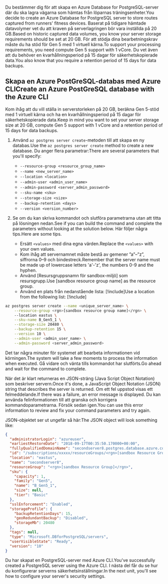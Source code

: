 <span data-ttu-id="9bfb5-101">Du bestämmer dig för att skapa en Azure Database for PostgreSQL-server där du ska lagra vägarna som hämtas från löparnas träningsenheter.</span><span class="sxs-lookup"><span data-stu-id="9bfb5-101">You decide to create an Azure Database for PostgreSQL server to store routes captured from runners' fitness devices.</span></span> <span data-ttu-id="9bfb5-102">Baserat på tidigare hämtade datavolymer vet du att kraven på serverlagringen bör vara inställda på 20 GB.</span><span class="sxs-lookup"><span data-stu-id="9bfb5-102">Based on historic captured data volumes, you know your server storage requirements should be set at 20 GB.</span></span> <span data-ttu-id="9bfb5-103">För att stödja dina bearbetningskrav måste du ha stöd för Gen 5 med 1 virtuell kärna.</span><span class="sxs-lookup"><span data-stu-id="9bfb5-103">To support your processing requirements, you need compute Gen 5 support with 1 vCore.</span></span> <span data-ttu-id="9bfb5-104">Du vet även att du behöver en kvarhållningsperiod på 15 dagar för säkerhetskopierade data.</span><span class="sxs-lookup"><span data-stu-id="9bfb5-104">You also know that you require a retention period of 15 days for data backups.</span></span>

## <a name="create-an-azure-postgresql-database-with-the-azure-cli"></a><span data-ttu-id="9bfb5-105">Skapa en Azure PostGreSQL-databas med Azure CLI</span><span class="sxs-lookup"><span data-stu-id="9bfb5-105">Create an Azure PostGreSQL database with the Azure CLI</span></span>

<span data-ttu-id="9bfb5-106">Kom ihåg att du vill ställa in serverstorleken på 20 GB, beräkna Gen 5-stöd med 1 virtuell kärna och ha en kvarhållningsperiod på 15 dagar för säkerhetskopierade data.</span><span class="sxs-lookup"><span data-stu-id="9bfb5-106">Keep in mind you want to set your server storage size at 20 GB, compute Gen 5 support with 1 vCore and a retention period of 15 days for data backups.</span></span>

1. <span data-ttu-id="9bfb5-107">Använd `az postgres server create`-metoden till att skapa en ny databas.</span><span class="sxs-lookup"><span data-stu-id="9bfb5-107">Use the `az postgres server create` method to create a new database.</span></span> <span data-ttu-id="9bfb5-108">Du anger flera parametrar:</span><span class="sxs-lookup"><span data-stu-id="9bfb5-108">There are several parameters that you'll specify:</span></span>
    - `--resource-group <resource_group_name>`
    - `--name <new_server_name>`
    - `--location <location>`
    - `--admin-user <admin_user_name>`
    - `--admin-password <server_admin_password>`
    - `--sku-name <sku>`
    - `--storage-size <size>`
    - `--backup-retention <days>`
    - `--version <version_number>`
    
2. <span data-ttu-id="9bfb5-109">Se om du kan skriva kommandot och slutföra parametrarna utan att titta på lösningen nedan.</span><span class="sxs-lookup"><span data-stu-id="9bfb5-109">See if you can build the command and complete the parameters without looking at the solution below.</span></span> <span data-ttu-id="9bfb5-110">Här följer några tips.</span><span class="sxs-lookup"><span data-stu-id="9bfb5-110">Here are some tips.</span></span>
    - <span data-ttu-id="9bfb5-111">Ersätt `<values>` med dina egna värden.</span><span class="sxs-lookup"><span data-stu-id="9bfb5-111">Replace the `<values>` with your own values.</span></span> 
    - <span data-ttu-id="9bfb5-112">Kom ihåg att servernamnet måste bestå av gemener ”a”–”z”, siffrorna 0–9 och bindestreck.</span><span class="sxs-lookup"><span data-stu-id="9bfb5-112">Remember that the server name must be  made up of lowercase letters 'a'-'z', the numbers 0-9 and the hyphen.</span></span>
    - <span data-ttu-id="9bfb5-113">Använd <rgn>[Resursgruppsnamn för sandbox-miljö]</rgn> som resursgrupp.</span><span class="sxs-lookup"><span data-stu-id="9bfb5-113">Use <rgn>[sandbox resource group name]</rgn> as the resource group.</span></span>
    - <span data-ttu-id="9bfb5-114">Använd en plats från nedanstående lista:   [!include[](../../../includes/azure-sandbox-regions-note.md)]</span><span class="sxs-lookup"><span data-stu-id="9bfb5-114">Use a location from the following list:   [!include[](../../../includes/azure-sandbox-regions-note.md)]</span></span>
    
```bash
az postgres server create --name <unique_server_name> \
    --resource-group <rgn>[sandbox resource group name]</rgn> \ 
    --location eastus \
    --sku-name B_Gen5_1 \
    --storage-size 20480 \
    --backup-retention 15 \
    --version 10 \
    --admin-user <admin_user_name> \
    --admin-password <server_admin_password>
```

<span data-ttu-id="9bfb5-115">Det tar några minuter för systemet att bearbeta informationen vid körningen.</span><span class="sxs-lookup"><span data-stu-id="9bfb5-115">The system will take a few moments to process the information when executed.</span></span> <span data-ttu-id="9bfb5-116">Gå vidare och vänta tills kommandot har slutförts.</span><span class="sxs-lookup"><span data-stu-id="9bfb5-116">Go ahead and wait for the command to complete.</span></span>

<span data-ttu-id="9bfb5-117">När det är klart returneras en JSON-sträng (Java Script Object Notation) som beskriver servern.</span><span class="sxs-lookup"><span data-stu-id="9bfb5-117">Once it's done, a JavaScript Object Notation (JSON) string that describes the server is returned.</span></span> <span data-ttu-id="9bfb5-118">Om ett fel uppstod visas ett felmeddelande.</span><span class="sxs-lookup"><span data-stu-id="9bfb5-118">If there was a failure, an error message is displayed.</span></span> <span data-ttu-id="9bfb5-119">Du kan använda felinformationen till att granska och korrigera kommandoparametrarna. Försök sedan igen.</span><span class="sxs-lookup"><span data-stu-id="9bfb5-119">You can use this error information to review and fix your command parameters and try again.</span></span>

<span data-ttu-id="9bfb5-120">JSON-objektet ser ut ungefär så här:</span><span class="sxs-lookup"><span data-stu-id="9bfb5-120">The JSON object will look something like:</span></span>

```json
{
  "administratorLogin": "azureuser",
  "earliestRestoreDate": "2018-09-17T00:35:50.170000+00:00",
  "fullyQualifiedDomainName": "secondserver8.postgres.database.azure.com",
  "id": "/subscriptions/xxxxx/resourceGroups/<rgn>[sandbox Resource Group]</rgn>/providers/Microsoft.DBforPostgreSQL/servers/secondserver8",
  "location": "eastus",
  "name": "secondserver8",
  "resourceGroup": "<rgn>[sandbox Resource Group]</rgn>",
  "sku": {
    "capacity": 1,
    "family": "Gen5",
    "name": "B_Gen5_1",
    "size": null,
    "tier": "Basic"
  },
  "sslEnforcement": "Enabled",
  "storageProfile": {
    "backupRetentionDays": 15,
    "geoRedundantBackup": "Disabled",
    "storageMb": 20480
  },
  "tags": null,
  "type": "Microsoft.DBforPostgreSQL/servers",
  "userVisibleState": "Ready",
  "version": "10"
}
```

<span data-ttu-id="9bfb5-121">Du har skapat en PostgreSQL-server med Azure CLI.</span><span class="sxs-lookup"><span data-stu-id="9bfb5-121">You've successfully created a PostgreSQL server using the Azure CLI.</span></span> <span data-ttu-id="9bfb5-122">I nästa del får du se hur du konfigurerar serverns säkerhetsinställningar.</span><span class="sxs-lookup"><span data-stu-id="9bfb5-122">In the next unit, you'll see how to configure your server's security settings.</span></span>
